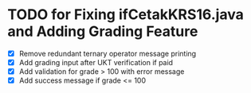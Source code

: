 # TODO for Fixing ifCetakKRS16.java and Adding Grading Feature

- [x] Remove redundant ternary operator message printing
- [x] Add grading input after UKT verification if paid
- [x] Add validation for grade > 100 with error message
- [x] Add success message if grade <= 100
